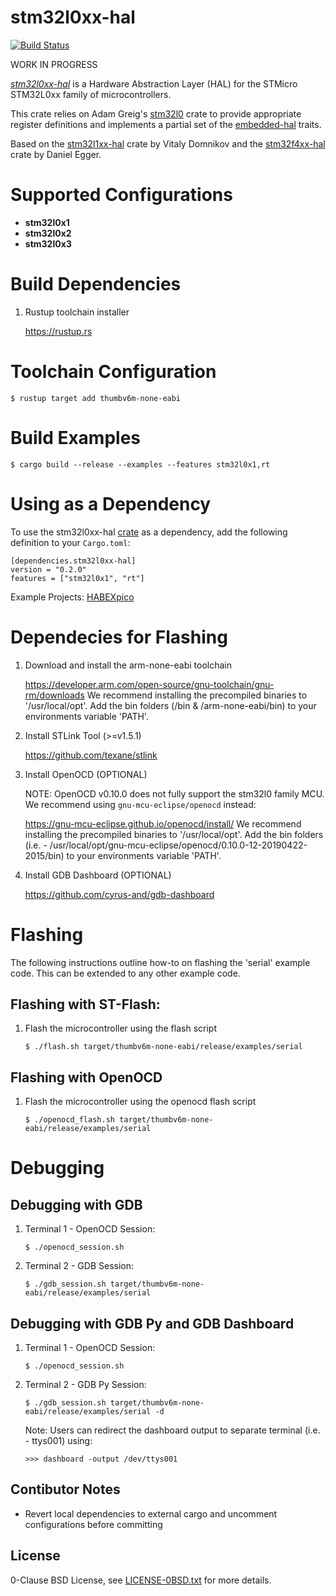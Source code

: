stm32l0xx-hal
=============

[![Build Status](https://travis-ci.com/stm32-rs/stm32l0xx-hal.svg?branch=master)](https://travis-ci.com/stm32-rs/stm32l0xx-hal)

WORK IN PROGRESS

[_stm32l0xx-hal_](https://github.com/stm32-rs/stm32l0xx-hal) is a Hardware Abstraction Layer (HAL) for the STMicro STM32L0xx family of microcontrollers.

This crate relies on Adam Greig's [stm32l0](https://crates.io/crates/stm32l0) crate to provide appropriate register definitions and implements a partial set of the [embedded-hal](https://github.com/rust-embedded/embedded-hal) traits.

Based on the [stm32l1xx-hal](https://github.com/stm32-rs/stm32l1xx-hal) crate by Vitaly Domnikov and the [stm32f4xx-hal](https://github.com/stm32-rs/stm32f4xx-hal) crate by Daniel Egger.


# Supported Configurations

* __stm32l0x1__
* __stm32l0x2__
* __stm32l0x3__

# Build Dependencies

1. Rustup toolchain installer

    https://rustup.rs


# Toolchain Configuration

`$ rustup target add thumbv6m-none-eabi`

# Build Examples

`$ cargo build --release --examples --features stm32l0x1,rt`

# Using as a Dependency

To use the stm32l0xx-hal [crate](https://crates.io/crates/stm32l0xx-hal) as a dependency, add the following definition to your `Cargo.toml`:

``` 
[dependencies.stm32l0xx-hal]
version = "0.2.0"
features = ["stm32l0x1", "rt"]
```

Example Projects: [HABEXpico](https://github.com/arkorobotics/HABEXpico/tree/master/Firmware)

# Dependecies for Flashing

1. Download and install the arm-none-eabi toolchain

	https://developer.arm.com/open-source/gnu-toolchain/gnu-rm/downloads
	We recommend installing the precompiled binaries to '/usr/local/opt'. 
	Add the bin folders (/bin & /arm-none-eabi/bin) to your environments variable 'PATH'.

2. Install STLink Tool (>=v1.5.1)

	https://github.com/texane/stlink

3. Install OpenOCD (OPTIONAL)

    NOTE: OpenOCD v0.10.0 does not fully support the stm32l0 family MCU. We recommend using `gnu-mcu-eclipse/openocd` instead:

    https://gnu-mcu-eclipse.github.io/openocd/install/
    We recommend installing the precompiled binaries to '/usr/local/opt'. 
	Add the bin folders (i.e. - /usr/local/opt/gnu-mcu-eclipse/openocd/0.10.0-12-20190422-2015/bin) to your environments variable 'PATH'.

4. Install GDB Dashboard (OPTIONAL)

	https://github.com/cyrus-and/gdb-dashboard

# Flashing

The following instructions outline how-to on flashing the 'serial' example code. This can be extended to any other example code.

## Flashing with ST-Flash:

1. Flash the microcontroller using the flash script
    ``` 
    $ ./flash.sh target/thumbv6m-none-eabi/release/examples/serial
    ```

## Flashing with OpenOCD

1. Flash the microcontroller using the openocd flash script
    ``` 
    $ ./openocd_flash.sh target/thumbv6m-none-eabi/release/examples/serial
    ```

# Debugging

## Debugging with GDB

1. Terminal 1 - OpenOCD Session:
    ``` 
    $ ./openocd_session.sh
    ```
    
2. Terminal 2 - GDB Session:
    ``` 
    $ ./gdb_session.sh target/thumbv6m-none-eabi/release/examples/serial
    ```

## Debugging with GDB Py and GDB Dashboard

1. Terminal 1 - OpenOCD Session:
    ``` 
    $ ./openocd_session.sh
    ```

2. Terminal 2 - GDB Py Session:
    ``` 
    $ ./gdb_session.sh target/thumbv6m-none-eabi/release/examples/serial -d
    ```

    Note: Users can redirect the dashboard output to separate terminal (i.e. - ttys001) using:
    ```
    >>> dashboard -output /dev/ttys001
    ```

Contibutor Notes
---------

- Revert local dependencies to external cargo and uncomment configurations before committing

License
-------

0-Clause BSD License, see [LICENSE-0BSD.txt](LICENSE-0BSD.txt) for more details.
